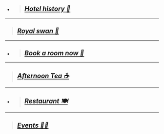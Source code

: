 + >  ## [***Hotel history 📜***](https://botleigh-grange.github.io/History/) 
___
> ## [***Royal swan 🏨*** ](https://www.booking.com/hotel/gb/royal-swan-ashley-manor.en-gb.html) 
___
+ > ## [***Book a room now 📌***](https://www.booking.com/hotel/gb/botleigh-grange-and-spa.en-gb.html) 
___
> ## [***Afternoon Tea ☕***](https://botleigh-grange.github.io/Afternoon-Tea/) 
___
+ > ## [***Restaurant 🍽️***](https://botleigh-grange.github.io/Lunch-Dinner/)
___
> ## [***Events 🎉📅***](https://botleigh-grange.github.io/Upcoming-events/) 








